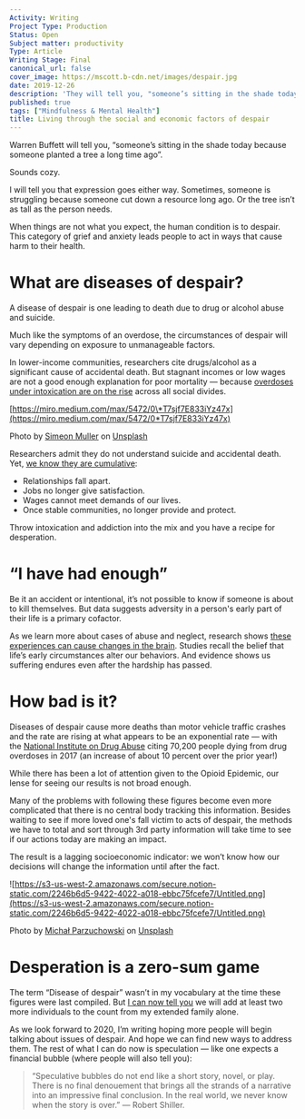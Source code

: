 ```yaml
---
Activity: Writing
Project Type: Production
Status: Open
Subject matter: productivity
Type: Article
Writing Stage: Final
canonical_url: false
cover_image: https://mscott.b-cdn.net/images/despair.jpg
date: 2019-12-26
description: 'They will tell you, "someone’s sitting in the shade today because someone planted a tree a long time ago".'
published: true
tags: ["Mindfulness & Mental Health"]
title: Living through the social and economic factors of despair
---
```


Warren Buffett will tell you, “someone’s sitting in the shade today because someone planted a tree a long time ago”.

Sounds cozy.

I will tell you that expression goes either way. Sometimes, someone is struggling because someone cut down a resource long ago. Or the tree isn’t as tall as the person needs.

When things are not what you expect, the human condition is to despair. This category of grief and anxiety leads people to act in ways that cause harm to their health.

# **What are diseases of despair?**

A disease of despair is one leading to death due to drug or alcohol abuse and suicide.

Much like the symptoms of an overdose, the circumstances of despair will vary depending on exposure to unmanageable factors.

In lower-income communities, researchers cite drugs/alcohol as a significant cause of accidental death. But stagnant incomes or low wages are not a good enough explanation for poor mortality — because [overdoses under intoxication are on the rise](https://archive.ph/20170304123724/https://www.cdc.gov/mmwr/preview/mmwrhtml/mm6450a3.htm) across all social divides.

[https://miro.medium.com/max/5472/0\*T7sjf7E833iYz47x](https://miro.medium.com/max/5472/0*T7sjf7E833iYz47x)

Photo by [Simeon Muller](https://unsplash.com/@simeonmuller?utm_source=medium&utm_medium=referral) on [Unsplash](https://unsplash.com/?utm_source=medium&utm_medium=referral)

Researchers admit they do not understand suicide and accidental death. Yet, [we know they are cumulative](http://www.pnas.org/content/112/49/15078.abstract):

- Relationships fall apart.
- Jobs no longer give satisfaction.
- Wages cannot meet demands of our lives.
- Once stable communities, no longer provide and protect.

Throw intoxication and addiction into the mix and you have a recipe for desperation.

# **“I have had enough”**

Be it an accident or intentional, it’s not possible to know if someone is about to kill themselves. But data suggests adversity in a person's early part of their life is a primary cofactor.

As we learn more about cases of abuse and neglect, research shows [these experiences can cause changes in the brain](https://www.nature.com/articles/npp2016124). Studies recall the belief that life’s early circumstances alter our behaviors. And evidence shows us suffering endures even after the hardship has passed.

# **How bad is it?**

Diseases of despair cause more deaths than motor vehicle traffic crashes and the rate are rising at what appears to be an exponential rate — with the [National Institute on Drug Abuse](https://www.drugabuse.gov/related-topics/trends-statistics/overdose-death-rates) citing 70,200 people dying from drug overdoses in 2017 (an increase of about 10 percent over the prior year!)

While there has been a lot of attention given to the Opioid Epidemic, our lense for seeing our results is not broad enough.

Many of the problems with following these figures become even more complicated that there is no central body tracking this information. Besides waiting to see if more loved one's fall victim to acts of despair, the methods we have to total and sort through 3rd party information will take time to see if our actions today are making an impact.

The result is a lagging socioeconomic indicator: we won’t know how our decisions will change the information until after the fact.

![https://s3-us-west-2.amazonaws.com/secure.notion-static.com/2246b6d5-9422-4022-a018-ebbc75fcefe7/Untitled.png](https://s3-us-west-2.amazonaws.com/secure.notion-static.com/2246b6d5-9422-4022-a018-ebbc75fcefe7/Untitled.png)

Photo by [Michał Parzuchowski](https://unsplash.com/@mparzuchowski?utm_source=medium&utm_medium=referral) on [Unsplash](https://unsplash.com/?utm_source=medium&utm_medium=referral)

# **Desperation is a zero-sum game**

The term “Disease of despair” wasn’t in my vocabulary at the time these figures were last compiled. But [I can now tell you](https://medium.com/swlh/unfolding-the-reasons-behind-an-illogical-action-d4f8860e5b3b) we will add at least two more individuals to the count from my extended family alone.

As we look forward to 2020, I’m writing hoping more people will begin talking about issues of despair. And hope we can find new ways to address them. The rest of what I can do now is speculation — like one expects a financial bubble (where people will also tell you):

> “Speculative bubbles do not end like a short story, novel, or play. There is no final denouement that brings all the strands of a narrative into an impressive final conclusion. In the real world, we never know when the story is over.” — Robert Shiller.
